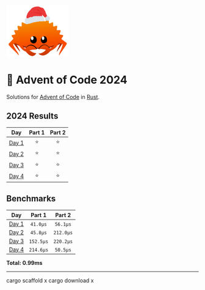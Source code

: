 <img src="./.assets/christmas_ferris.png" width="164">

# 🎄 Advent of Code 2024

Solutions for [Advent of Code](https://adventofcode.com/) in [Rust](https://www.rust-lang.org/).

<!--- advent_readme_stars table --->
## 2024 Results

| Day | Part 1 | Part 2 |
| :---: | :---: | :---: |
| [Day 1](https://adventofcode.com/2024/day/1) | ⭐ | ⭐ |
| [Day 2](https://adventofcode.com/2024/day/2) | ⭐ | ⭐ |
| [Day 3](https://adventofcode.com/2024/day/3) | ⭐ | ⭐ |
| [Day 4](https://adventofcode.com/2024/day/4) | ⭐ | ⭐ |
<!--- advent_readme_stars table --->

<!--- benchmarking table --->
## Benchmarks

| Day | Part 1 | Part 2 |
| :---: | :---: | :---:  |
| [Day 1](./src/bin/01.rs) | `41.0µs` | `56.1µs` |
| [Day 2](./src/bin/02.rs) | `45.8µs` | `212.0µs` |
| [Day 3](./src/bin/03.rs) | `152.5µs` | `220.2µs` |
| [Day 4](./src/bin/04.rs) | `214.6µs` | `50.5µs` |

**Total: 0.99ms**
<!--- benchmarking table --->

---
cargo scaffold x
cargo download x
